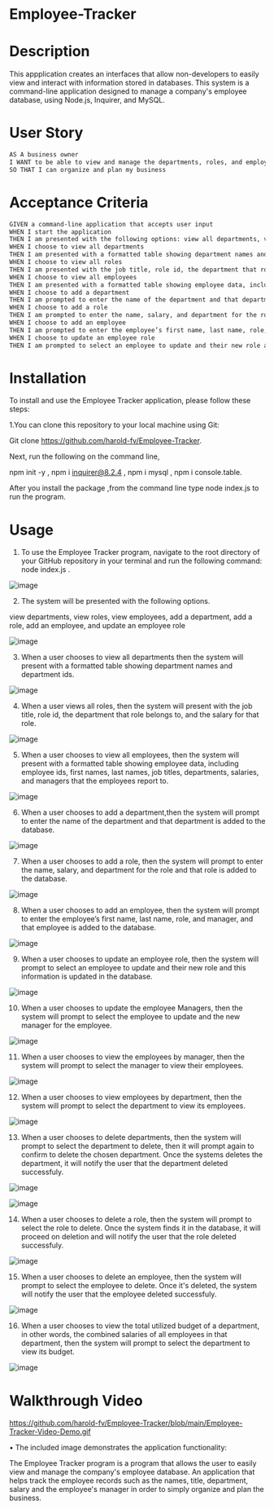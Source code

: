 # Employee-Tracker

# Description
This appplication creates an interfaces that allow non-developers to easily view and interact with information stored in databases. This system is a command-line application designed to manage a company's employee database, using Node.js, Inquirer, and MySQL.

# User Story

```md
AS A business owner
I WANT to be able to view and manage the departments, roles, and employees in my company
SO THAT I can organize and plan my business
```

# Acceptance Criteria

```md
GIVEN a command-line application that accepts user input
WHEN I start the application
THEN I am presented with the following options: view all departments, view all roles, view all employees, add a department, add a role, add an employee, and update an employee role
WHEN I choose to view all departments
THEN I am presented with a formatted table showing department names and department ids
WHEN I choose to view all roles
THEN I am presented with the job title, role id, the department that role belongs to, and the salary for that role
WHEN I choose to view all employees
THEN I am presented with a formatted table showing employee data, including employee ids, first names, last names, job titles, departments, salaries, and managers that the employees report to
WHEN I choose to add a department
THEN I am prompted to enter the name of the department and that department is added to the database
WHEN I choose to add a role
THEN I am prompted to enter the name, salary, and department for the role and that role is added to the database
WHEN I choose to add an employee
THEN I am prompted to enter the employee’s first name, last name, role, and manager, and that employee is added to the database
WHEN I choose to update an employee role
THEN I am prompted to select an employee to update and their new role and this information is updated in the database 
```


# Installation

To install and use the Employee Tracker application, please follow these steps:

1.You can clone this repository to your local machine using Git:

Git clone https://github.com/harold-fv/Employee-Tracker.

Next, run the following on the command line, 

npm init -y ,
npm i inquirer@8.2.4 ,
npm i mysql ,
npm i console.table.

After you install the package ,from the command line type node index.js to run the program.

# Usage

1. To use the Employee Tracker program, navigate to the root directory of your GitHub repository in your terminal and run the following command: node index.js .

![image](https://user-images.githubusercontent.com/120603153/232168315-f303ebc8-57c1-4d66-a73f-7ed245f596ec.png)

2. The system will be presented with the following options.

view departments, 
view roles, 
view employees,
add a department, 
add a role, 
add an employee, 
and update an employee role

![image](https://user-images.githubusercontent.com/120603153/232168359-0fdb8d8c-0d64-4591-b16d-f1335b1c38e7.png)

3. When a user chooses to view all departments then the system will  present with a formatted table showing department names and department ids.

![image](https://user-images.githubusercontent.com/120603153/232170081-6498de2f-d3ec-4a64-b861-edea7ab817ce.png)

4. When a user views all roles, then the system will present with the job title, role id, the department that role belongs to, and the salary for that role.

![image](https://user-images.githubusercontent.com/120603153/232170156-c2c007c8-9588-46b0-b69d-e5c717ad7835.png)

5. When a user chooses to view all employees, then the system will present with a formatted table showing employee data, including employee ids, first names, last names, job titles, departments, salaries, and managers that the employees report to.

![image](https://user-images.githubusercontent.com/120603153/232170196-d6524f98-f3a5-4daf-8cea-b8473de285ea.png)

6. When a user chooses to add a department,then the system will prompt to enter the name of the department and that department is added to the database.

![image](https://user-images.githubusercontent.com/120603153/232170252-f94045fe-bd05-4630-abb8-b065bd486b6e.png)

7. When a user chooses to add a role, then the system will prompt to enter the name, salary, and department for the role and that role is added to the database.

![image](https://user-images.githubusercontent.com/120603153/232170346-61eea28b-cb95-4d09-a65e-ca92e5c13711.png)

8. When a user chooses to add an employee, then the system will prompt to enter the employee’s first name, last name, role, and manager, and that employee is added to the database.

![image](https://user-images.githubusercontent.com/120603153/232170401-bbcdb367-dc08-4cf6-a50e-05b7a753f209.png)

9. When a user chooses to update an employee role, then the system will prompt to select an employee to update and their new role and this information is updated in the database.

![image](https://user-images.githubusercontent.com/120603153/232170515-b7d7aa2d-dd86-4506-9138-e3088963eee3.png)

10. When a user chooses to update the employee Managers, then the system will prompt to select the employee to update and the new manager for the employee.

![image](https://user-images.githubusercontent.com/120603153/232170594-8d28fc14-8048-4274-9183-a33b78021ed3.png)

11. When a user chooses to view the employees by manager, then the system will prompt to select the manager to view their employees.

![image](https://user-images.githubusercontent.com/120603153/232170767-d57032ea-8e34-4a9a-a000-985ad6f61a66.png)

12. When a user chooses to view employees by department, then the system will prompt to select the department to view its employees.

 ![image](https://user-images.githubusercontent.com/120603153/232170908-9de3bfcc-398d-4f3d-9b3d-a3fe3a73f444.png)

13. When a user chooses to delete departments, then the system will prompt to select the department to delete, then it will prompt again to confirm to delete the chosen department. Once the systems deletes the department, it will notify the user that the department deleted successfuly.

![image](https://user-images.githubusercontent.com/120603153/232171091-b93fd8c1-c081-4ee1-bb24-6027466378ed.png)

![image](https://user-images.githubusercontent.com/120603153/232171126-838849bc-b1ad-4738-adf1-e0856397f7b9.png)

14. When a user chooses to delete a role, then the system will prompt to select the role to delete. Once the system finds it in the database, it will proceed on deletion and will notify the user that the role deleted successfuly.

![image](https://user-images.githubusercontent.com/120603153/232171288-48b2c1a3-a43b-4b88-afa8-4b9699d2a538.png)

15. When a user chooses to delete an employee, then the system will prompt to select the employee to delete. Once it's deleted, the system will notify the user that the employee deleted successfuly.

![image](https://user-images.githubusercontent.com/120603153/232171464-c140ba4f-4908-45ca-b5f8-5e530bcd1a39.png)

16. When a user chooses to view the total utilized budget of a department, in other words, the combined salaries of all employees in that department, then the system will prompt to select the department to view its budget.

![image](https://user-images.githubusercontent.com/120603153/232171571-b859b0e7-433c-40d7-9243-2870aae348bc.png)

# Walkthrough Video
https://github.com/harold-fv/Employee-Tracker/blob/main/Employee-Tracker-Video-Demo.gif

• The included image demonstrates the application functionality:

The Employee Tracker program is a program that allows the user to easily view and manage the company's employee database. An application that helps track the employee records such as the names, title, department, salary and the employee's manager in order to simply organize and plan the business.